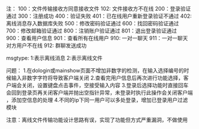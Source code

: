 注：
100：文件传输接收方同意接收文件
102: 文件接收方不在线
200：登录验证通过
300：注册成功
400：验证失败
401：已在线用户重新登录验证不通过
402: 离线消息存入数据库失败
500：修改密码验证通过
600：找回密码验证通过
700：修改邮箱验证通过
800：注销账户验证通过
801：退出登录验证通过
900：查看用户信息
901：查看所有在线用户
910: 一对一聊天
911：一对一聊天对方用户不在线
912: 群聊发送成功

msgtype:
1:表示离线消息
2:表示离线文件

问题：
1.在dologin或mainshow页面不增加非数字的检测，在输入选择编号的时候输入非数字字符将导致客户端关闭
2.查看完用户信息后再次进行功能选择，客户端会关闭，设置键盘点击事件，空接受输入内容
3.登录后选择功能时直接回车会回到登录页再关闭客户端并抛出空指针异常，未登录时执行此操作会关闭客户端
，添加空信息的处理
4.不同的ip下同一用户可以多处登录，增加已登录用户过滤模块

注意：离线文件传输功能设计思路有误，实现了功能但方式严重漏洞，不做使用